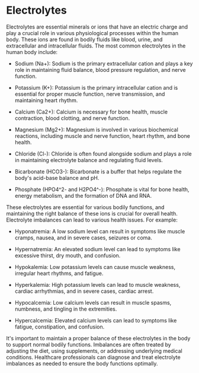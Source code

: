 # Electrolytes

Electrolytes are essential minerals or ions that have an electric charge and play a crucial role in various physiological processes within the human body. These ions are found in bodily fluids like blood, urine, and extracellular and intracellular fluids. The most common electrolytes in the human body include:

* Sodium (Na+): Sodium is the primary extracellular cation and plays a key role in maintaining fluid balance, blood pressure regulation, and nerve function.

* Potassium (K+): Potassium is the primary intracellular cation and is essential for proper muscle function, nerve transmission, and maintaining heart rhythm.

* Calcium (Ca2+): Calcium is necessary for bone health, muscle contraction, blood clotting, and nerve function.

* Magnesium (Mg2+): Magnesium is involved in various biochemical reactions, including muscle and nerve function, heart rhythm, and bone health.

* Chloride (Cl-): Chloride is often found alongside sodium and plays a role in maintaining electrolyte balance and regulating fluid levels.

* Bicarbonate (HCO3-): Bicarbonate is a buffer that helps regulate the body's acid-base balance and pH.

* Phosphate (HPO4^2- and H2PO4^-): Phosphate is vital for bone health, energy metabolism, and the formation of DNA and RNA.

These electrolytes are essential for various bodily functions, and maintaining the right balance of these ions is crucial for overall health. Electrolyte imbalances can lead to various health issues. For example:

* Hyponatremia: A low sodium level can result in symptoms like muscle cramps, nausea, and in severe cases, seizures or coma.

* Hypernatremia: An elevated sodium level can lead to symptoms like excessive thirst, dry mouth, and confusion.

* Hypokalemia: Low potassium levels can cause muscle weakness, irregular heart rhythms, and fatigue.

* Hyperkalemia: High potassium levels can lead to muscle weakness, cardiac arrhythmias, and in severe cases, cardiac arrest.

* Hypocalcemia: Low calcium levels can result in muscle spasms, numbness, and tingling in the extremities.

* Hypercalcemia: Elevated calcium levels can lead to symptoms like fatigue, constipation, and confusion.

It's important to maintain a proper balance of these electrolytes in the body to support normal bodily functions. Imbalances are often treated by adjusting the diet, using supplements, or addressing underlying medical conditions. Healthcare professionals can diagnose and treat electrolyte imbalances as needed to ensure the body functions optimally.